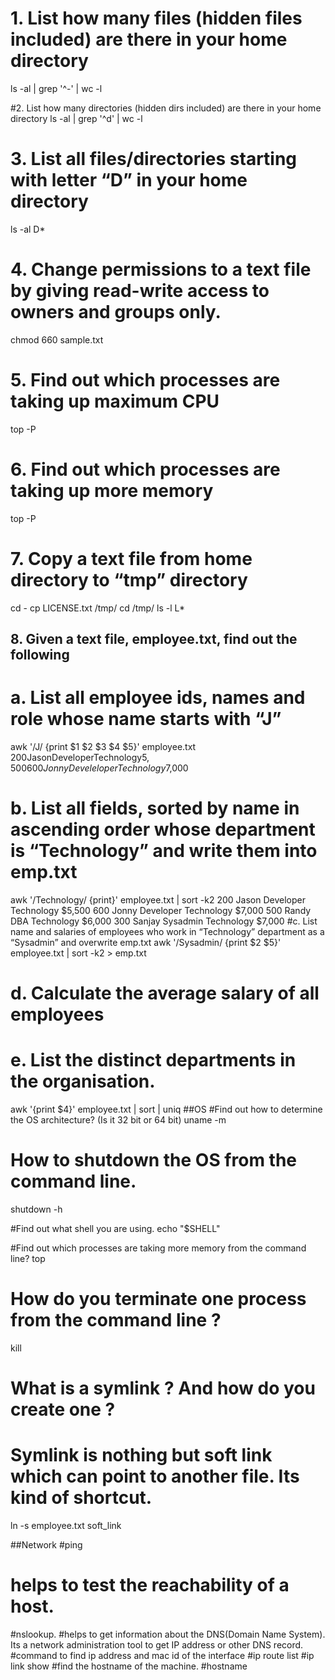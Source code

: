 # 1. List how many files (hidden files included) are there in your home directory
ls -al | grep '^-' | wc -l

#2. List how many directories (hidden dirs included) are there in your home directory
ls -al | grep '^d' | wc -l

# 3. List all files/directories starting with letter “D” in your home directory
ls -al D* 
# 4. Change permissions to a text file by giving read-write access to owners and groups only.
chmod 660  sample.txt
# 5. Find out which processes are taking up maximum CPU
top -P
# 6. Find out which processes are taking up more memory
top -P
# 7. Copy a text file from home directory to “tmp” directory
cd -
cp LICENSE.txt /tmp/
cd /tmp/
ls -l L*


## 8. Given a text file, employee.txt, find out the following
# a. List all employee ids, names and role whose name starts with “J”
 awk '/J/ {print $1 $2 $3 $4 $5}' employee.txt
200JasonDeveloperTechnology$5,500
600JonnyDeveleloperTechnology$7,000
# b. List all fields, sorted by name in ascending order whose department is “Technology” and write them into emp.txt
 awk '/Technology/ {print}' employee.txt | sort -k2
200  Jason   Developer  Technology  $5,500
600  Jonny   Developer Technology  $7,000
500  Randy   DBA        Technology  $6,000
300  Sanjay  Sysadmin   Technology  $7,000
#c. List name and salaries of employees who work in “Technology” department as a “Sysadmin” and overwrite emp.txt
awk '/Sysadmin/ {print $2 $5}' employee.txt | sort -k2 > emp.txt

# d. Calculate the average salary of all employees
# e. List the distinct departments in the organisation.
awk '{print $4}' employee.txt | sort | uniq
##OS
#Find out how to determine the OS architecture? (Is it 32 bit or 64 bit)
uname -m

# How to shutdown the OS from the command line.
shutdown -h

#Find out what shell you are using.
echo "$SHELL"

#Find out which processes are taking more memory from the command line?
top

# How do you terminate one process from the command line ?
kill <pid>

# What is a symlink ? And how do you create one ?
# Symlink is nothing but soft link which  can point to another file. Its kind of shortcut.
ln -s employee.txt soft_link

##Network
#ping
# helps to test the reachability of a host.
#nslookup.
#helps to get information about the DNS(Domain Name System). Its a network administration tool to get IP address or other DNS record.
#command to find ip address and mac id of the interface
#ip route list
#ip link show
#find the hostname of the machine.
#hostname

